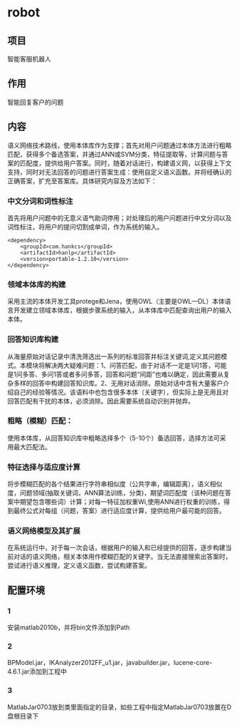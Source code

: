 # robot
## 项目
智能客服机器人
## 作用
智能回复客户的问题
## 内容
语义网络技术路线，使用本体库作为支撑；首先对用户问题通过本体方法进行粗略匹配，获得多个备选答案，并通过ANN或SVM分类，特征提取等，计算问题与答案的匹配度，提供给用户答案。同时，随着对话进行，构建语义网，以获得上下文支持，同时对无法回答的问题进行答案生成：使用自定义语义函数。并将经确认的正确答案，扩充至答案库。具体研究内容及方法如下：
### 中文分词和词性标注
首先将用户问题中的无意义语气助词停用；对处理后的用户问题进行中文分词以及词性标注，将用户的提问切割成单词，作为系统的输入。
```
<dependency>
    <groupId>com.hankcs</groupId>
    <artifactId>hanlp</artifactId>
    <version>portable-1.2.10</version>
</dependency>
```
### 领域本体库的构建
采用主流的本体开发工具protege和Jena，使用OWL（主要是OWL—DL）本体语言开发建立领域本体库，根据步骤系统的输入，从本体库中匹配查询出用户的输入本体。
### 回答知识库构建
从海量原始对话记录中清洗筛选出一系列的标准回答并标注关键词,定义其问题模式。本模块将解决两大疑难问题：1、问答匹配，由于对话不一定是1问1答，可能是1问多答、多问1答或者多问多答，回答和问题“间距”也难以确定，因此需要从复杂多样的回答中构建回答知识库。2、无用对话消除。原始对话中含有大量客户介绍自己的经验等情况。该语料中也包含很多本体（关键字），但实际上是无用且对回答匹配有干扰的本体，必须消除。因此需要系统自动识别并抛弃。
### 粗略（模糊）匹配：
使用本体库，从回答知识库中粗略选择多个（5-10个）备选回答，选择方法可采用最大匹配法。
### 特征选择与适应度计算
将步模糊匹配的各个结果进行字符串相似度（公共字串，编辑距离），语义相似度，问题领域(抽取关键词，ANN算法训练，分类)，期望词匹配度（该种问题在答案中期望包含哪些词）计算；对每一特征加权重Wi,使用ANN进行权重的训练，得到最终公式对每组（问题，答案）进行适应度计算，提供给用户最可能的回答。
### 语义网络模型及其扩展
在系统运行中，对于每一次会话，根据用户的输入和已经提供的回答，逐步构建当前对话的语义网络，相关本体用作模糊匹配的关键字。当无法直接搜索出答案时，尝试进行语义推理，定义语义函数，尝试构建答案。
## 配置环境
### 1
安装matlab2010b，并将bin文件添加到Path
### 2
BPModel.jar，IKAnalyzer2012FF_u1.jar，javabuilder.jar，lucene-core-4.6.1.jar添加到工程中
### 3
MatlabJar0703放到类里面指定的目录，如些工程中指定MatlabJar0703放置在D盘根目录下


